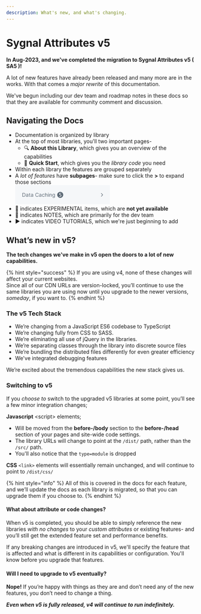 ```yaml
---
description: What's new, and what's changing.
---
```


# Sygnal Attributes v5

**In Aug-2023, and we've completed the migration to Sygnal Attributes v5 ( SA5 )!** &#x20;

A lot of new features have already been released and many more are in the works. With that comes a _major rewrite_ of this documentation.&#x20;

We've begun including our dev team and roadmap notes in these docs so that they are available for community comment and discussion.&#x20;

## Navigating the Docs

* Documentation is organized by library&#x20;
* At the top of most libraries, you'll two important pages-
  * 🔍 **About this Library**, which gives you an overview of the capabilities
  * 🚀 **Quick Start**, which gives you the _library code_ you need&#x20;
* Within each library the features are grouped separately
* A _lot of features_ have **subpages**- make sure to click the **>** to expand those sections\
  ![](.gitbook/assets/image.png)
* 🧪 indicates EXPERIMENTAL items, which are **not yet available**&#x20;
* 📝 indicates NOTES, which are primarily for the dev team&#x20;
* ▶️ indicates VIDEO TUTORIALS, which we're just beginning to add

## **What’s new in v5?**

**The tech changes we've make in v5 open the doors to a lot of new capabilities.**

{% hint style="success" %}
If you are using v4, none of these changes will affect your current websites. \
Since all of our CDN URLs are version-locked, you’ll continue to use the same libraries you are using now until you upgrade to the newer versions, _someday_, if you want to.
{% endhint %}

### The v5 Tech Stack

* We’re changing from a JavaScript ES6 codebase to TypeScript
* We’re changing fully from CSS to SASS.
* We’re eliminating all use of jQuery in the libraries.
* We’re separating classes through the library into discrete source files
* We’re bundling the distributed files differently for even greater efficiency
* We've integrated debugging features&#x20;

We’re excited about the tremendous capabilities the new stack gives us.

### **Switching to v5**

If you _choose to_ switch to the upgraded v5 libraries at some point, you’ll see a few minor integration changes;

**Javascript** \<script> elements;

* Will be moved from the **before-/body** section to the **before-/head** section of your pages and site-wide code settings.
* The library URLs will change to point at the `/dist/` path, rather than the `/src/` path.
* You'll also notice that the `type=module` is dropped

**CSS** `<link>` elements will essentially remain unchanged, and will continue to point to `/dist/css/`

{% hint style="info" %}
All of this is covered in the docs for each feature, and we’ll update the docs as each library is migrated, so that you can upgrade them if you choose to.
{% endhint %}

#### What about attribute or code changes?

When v5 is completed, you should be able to simply reference the new libraries _with no changes_ to your _custom attributes_ or existing features- and you’ll still get the extended feature set and performance benefits.

If any breaking changes are introduced in v5, we'll specify the feature that is affected and what is different in its capabilities or configuration. You'll know before you upgrade that features.

#### Will I need to upgrade to v5 eventually?

**Nope!** If you’re happy with things as they are and don’t need any of the new features, you don’t need to change a thing.&#x20;

_**Even when v5 is fully released, v4 will continue to run indefinitely.**_&#x20;

